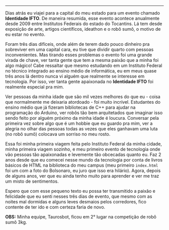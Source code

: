 
--- 

Dias atrás eu viajei para a capital do meu estado para um evento chamado **Identidade IFTO**. De maneira resumida, esse evento acontece anualmente desde 2009 entre Institutos Federais do estado do Tocantins. Lá tem desde exposição de arte, artigos científicos, ideathon e o robô sumô, o motivo de eu estar no evento.

Foram três dias difíceis, onde além de terem dado pouco dinheiro pra sobreviver em uma capital cara, eu tive que dividir quarto com pessoas inconvenientes. Mas tirando esses problemas o evento foi uma grande virada de chave, ver tanta gente que tem a mesma paixão que a minha foi algo mágico! Cabe ressaltar que mesmo estudando em um Instituto Federal no técnico integrado ao ensino médio de informática, eu em meus quase três anos lá dentro nunca vi alguém que realmente se interesse em tecnologia. Por isso, ver tanta gente apaixonada no **Identidade IFTO** foi realmente especial pra mim.

Ver pessoas da minha idade que são mil vezes melhores do que eu - coisa que normalmente me deixaria atordoado - foi muito incrível. Estudantes do ensino médio que já fizeram bibliotecas de C++ para ajudar na programação do Arduino, ver robôs tão bem arquitetados que imaginar isso sendo feito por alguém próximo da minha idade é loucura. Conversar pela primeira vez sobre algo que é um hobbie que eu guardo pra mim, ver a alegria no olhar das pessoas todas as vezes que eles ganhavam uma luta (no robô sumô) colocava um sorriso no meu rosto.

Essa foi minha primeira viagem feita pelo Instituto Federal da minha cidade, minha primeira viagem sozinho, e meu primeiro evento de tecnologia onde vão pessoas tão apaixonadas e levemente tão obcecadas quanto eu. Faz 2 anos desde que eu comecei nesse mundo da tecnologia por conta de livros básicos de HTML na biblioteca do meu campus (meu primeiro `index.html` foi um com a foto do Bolsonaro, eu juro que isso era hilário). Agora, depois de alguns anos, ver que eu ainda tenho muito para aprender e ver me traz um misto de sentimentos.

Espero que com esse pequeno texto eu possa ter transmitido a paixão e felicidade que eu senti nesses três dias de evento, que mesmo com as noites mal dormidas e alguns leves desmaios pelos corredores, fico contente de ter ido e com certeza faria de novo.

**OBS:** Minha equipe, Taurosbot, ficou em 2° lugar na competição de robô sumô 3kg.
